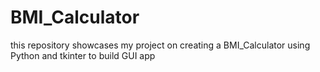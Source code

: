 # BMI_Calculator
this repository showcases my project on creating a BMI_Calculator using Python and tkinter to build GUI app
